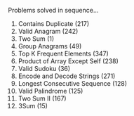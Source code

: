 Problems solved in sequence...

1. Contains Duplicate (217)
2. Valid Anagram (242)
3. Two Sum (1)
4. Group Anagrams (49)
5. Top K Frequent Elements (347)
6. Product of Array Except Self (238)
7. Valid Sudoku (36)
8. Encode and Decode Strings (271)
9. Longest Consecutive Sequence (128)
10. Valid Palindrome (125)
11. Two Sum II (167)
12. 3Sum (15)

